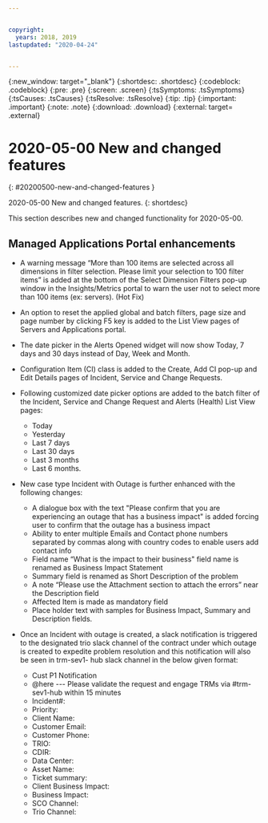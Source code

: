 ```yaml
---


copyright:
  years: 2018, 2019
lastupdated: "2020-04-24"


---
```


{:new_window: target="_blank"} 
{:shortdesc: .shortdesc} 
{:codeblock: .codeblock} 
{:pre: .pre} 
{:screen: .screen} 
{:tsSymptoms: .tsSymptoms} 
{:tsCauses: .tsCauses} 
{:tsResolve: .tsResolve} 
{:tip: .tip} 
{:important: .important} 
{:note: .note} 
{:download: .download} 
{:external: target= .external} 

# 2020-05-00 New and changed features
{: #20200500-new-and-changed-features } 

2020-05-00 New and changed features.
{: shortdesc} 

This section describes new and changed functionality for 2020-05-00.

## Managed Applications Portal enhancements
- A warning message “More than 100 items are selected across all dimensions in filter selection. Please limit your selection to 100 
filter items” is added at the bottom of the Select Dimension Filters pop-up window in the Insights/Metrics portal to warn the user not 
to select more than 100 items (ex: servers). (Hot Fix)
- An option to reset the applied global and batch filters, page size and page number by clicking F5 key is added to the List View pages 
of Servers and Applications portal.   
- The date picker in the Alerts Opened widget will now show Today, 7 days and 30 days instead of Day, Week and Month.  
- Configuration Item (CI) class is added to the Create, Add CI pop-up and Edit Details pages of Incident, Service and Change Requests.
- Following customized date picker options are added to the batch filter of the Incident, Service and Change Request and Alerts (Health) List View pages:
  - Today  
  - Yesterday
  - Last 7 days
  - Last 30 days
  - Last 3 months
  - Last 6 months.  
- New case type Incident with Outage is further enhanced with the following changes:
  - A dialogue box with the text "Please confirm that you are experiencing an outage that has a business impact" is added forcing user 
  to confirm that the outage has a business impact 
  - Ability to enter multiple Emails and Contact phone numbers separated by commas along with country codes to enable users add contact
  info
  - Field name “What is the impact to their business" field name is renamed as Business Impact Statement
  - Summary field is renamed as Short Description of the problem 
  - A note “Please use the Attachment section to attach the errors” near the Description field
  - Affected Item is made as mandatory field
  - Place holder text with samples for Business Impact, Summary and Description fields.

- Once an Incident with outage is created, a slack notification is triggered to the designated trio slack channel of the contract under which outage is created to expedite problem resolution and this notification will also be seen in trm-sev1- hub slack channel in the below given format:
  - Cust P1 Notification
  - @here --- Please validate the request and engage TRMs via #trm-sev1-hub within 15 minutes
  - Incident#:
  - Priority: 
  - Client Name: 
  - Customer Email: 
  - Customer Phone: 
  - TRIO: 
  - CDIR: 
  - Data Center: 
  - Asset Name: 
  - Ticket summary: 
  - Client Business Impact: 
  - Business Impact: 
  - SCO Channel:
  - Trio Channel:
